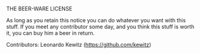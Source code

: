 THE BEER-WARE LICENSE

As long as you retain this notice you can do whatever you want with this stuff.
If you meet any contributor some day, and you think this stuff is worth it, you
can buy him a beer in return.

Contributors:
  Leonardo Kewitz (https://github.com/kewitz)
